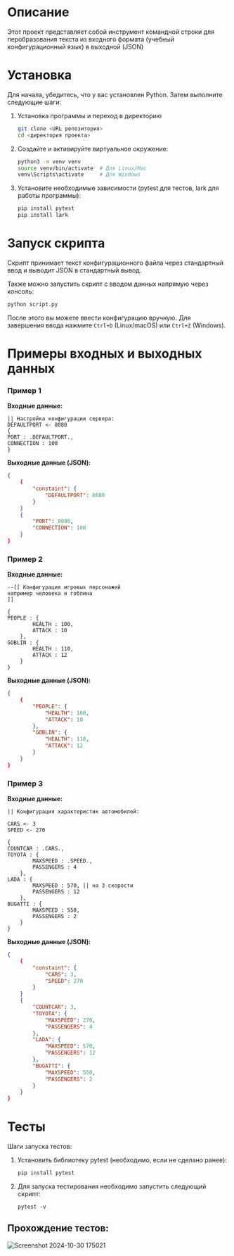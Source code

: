 
# Описание

Этот проект представляет собой инструмент командной строки для перобразования текста из 
входного формата (учебный конфигурационный язык) в выходной (JSON)

# Установка

Для начала, убедитесь, что у вас установлен Python. Затем выполните следующие шаги:
1. Установка программы и переход в директорию
   ```bash
   git clone <URL репозитория>
   cd <директория проекта>
   ```
2. Создайте и активируйте виртуальное окружение:
   ```bash
   python3 -m venv venv
   source venv/bin/activate  # Для Linux/Mac
   venv\Scripts\activate     # Для Windows
   ```
3. Установите необходимые зависимости (pytest для тестов, lark для работы программы):
   ```bash
   pip install pytest
   pip install lark
   ```

# Запуск скрипта

Скрипт принимает текст конфигурационного файла через стандартный ввод и выводит JSON в стандартный вывод.

Также можно запустить скрипт с вводом данных напрямую через консоль:
```bash
python script.py
```
После этого вы можете ввести конфигурацию вручную. Для завершения ввода нажмите ```Ctrl+D``` (Linux/macOS) или ```Ctrl+Z``` (Windows).
# Примеры входных и выходных данных

### Пример 1
**Входные данные:**
```
|| Настройка конфигурации сервера:
DEFAULTPORT <- 8080
{
PORT : .DEFAULTPORT.,
CONNECTION : 100
}
```
**Выходные данные (JSON):**
```json
{
    {
        "constaint": {
            "DEFAULTPORT": 8080
        }
    }
    {
        "PORT": 8080,
        "CONNECTION": 100
    }
}
```


### Пример 2
**Входные данные:**
```
--[[ Конфигурация игровых персонажей
например человека и гоблина
]]

{
PEOPLE : {
		HEALTH : 100,
		ATTACK : 10
	},
GOBLIN : {
		HEALTH : 110,
		ATTACK : 12
	}
}
```
**Выходные данные (JSON):**
```json
{
    {
        "PEOPLE": {
            "HEALTH": 100,
            "ATTACK": 10
        },
        "GOBLIN": {
            "HEALTH": 110,
            "ATTACK": 12
        }
    }
}
```

### Пример 3
**Входные данные:**
```
|| Конфигурация характеристик автомобилей:

CARS <- 3
SPEED <- 270

{
COUNTCAR : .CARS.,
TOYOTA : {
		MAXSPEED : .SPEED.,
		PASSENGERS : 4
	},
LADA : {
		MAXSPEED : 570, || на 3 скорости
		PASSENGERS : 12
	},
BUGATTI : {
		MAXSPEED : 550,
		PASSENGERS : 2
	}
}
```
**Выходные данные (JSON):**
```json
{
    {
        "constaint": {
            "CARS": 3,
            "SPEED": 270
        }
    }
    {
        "COUNTCAR": 3,
        "TOYOTA": {
            "MAXSPEED": 270,
            "PASSENGERS": 4
        },
        "LADA": {
            "MAXSPEED": 570,
            "PASSENGERS": 12
        },
        "BUGATTI": {
            "MAXSPEED": 550,
            "PASSENGERS": 2
        }
    }
}
```

# Тесты

Шаги запуска тестов:
1. Установить библиотеку pytest (необходимо, если не сделано ранее):
   ```bash
   pip install pytest
   ```
   
2. Для запуска тестирования необходимо запустить следующий скрипт:
   ```shell
   pytest -v
   ```

## Прохождение тестов:
![Screenshot 2024-10-30 175021](https://github.com/user-attachments/assets/7f8db6da-ae91-4cff-b98c-543946eca93b)
